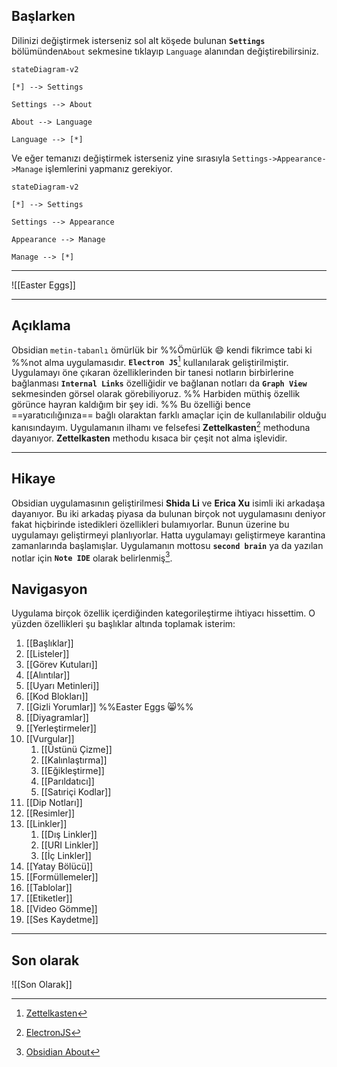 ## Başlarken
Dilinizi değiştirmek isterseniz sol alt köşede bulunan **`Settings`** bölümünden`About` sekmesine tıklayıp `Language` alanından değiştirebilirsiniz.

```mermaid
stateDiagram-v2

[*] --> Settings

Settings --> About 

About --> Language

Language --> [*]
```
Ve eğer temanızı değiştirmek isterseniz yine sırasıyla `Settings->Appearance->Manage` işlemlerini yapmanız gerekiyor.

```mermaid
stateDiagram-v2

[*] --> Settings

Settings --> Appearance 

Appearance --> Manage

Manage --> [*]
```

---

![[Easter Eggs]]

---

## Açıklama
Obsidian `metin-tabanlı` ömürlük bir %%Ömürlük 😄 kendi fikrimce tabi ki %%not alma uygulamasıdır. **`Electron JS`**[^1] kullanılarak geliştirilmiştir. Uygulamayı öne çıkaran özelliklerinden bir tanesi notların birbirlerine bağlanması **`Internal Links`** özelliğidir ve bağlanan notları da **`Graph View`** sekmesinden görsel olarak görebiliyoruz. %% Harbiden müthiş özellik görünce hayran kaldığım bir şey idi. %% Bu özelliği bence ==yaratıcılığınıza== bağlı olaraktan farklı amaçlar için de kullanılabilir olduğu kanısındayım. Uygulamanın ilhamı ve felsefesi **Zettelkasten**[^2] methoduna dayanıyor. **Zettelkasten** methodu kısaca bir çeşit not alma işlevidir.

---

## Hikaye
Obsidian uygulamasının geliştirilmesi **Shida Li** ve **Erica Xu** isimli iki arkadaşa dayanıyor. Bu iki arkadaş piyasa da bulunan birçok not uygulamasını deniyor fakat hiçbirinde istedikleri özellikleri bulamıyorlar. Bunun üzerine bu uygulamayı geliştirmeyi planlıyorlar. Hatta uygulamayı geliştirmeye karantina zamanlarında başlamışlar. Uygulamanın mottosu **`second brain`** ya da yazılan notlar için **`Note IDE`** olarak belirlenmiş[^3].

## Navigasyon
Uygulama birçok özellik içerdiğinden kategorileştirme ihtiyacı hissettim. O yüzden özellikleri şu başlıklar altında toplamak isterim:
1. [[Başlıklar]]
2. [[Listeler]]
3. [[Görev Kutuları]]
4. [[Alıntılar]]
5. [[Uyarı Metinleri]]
6. [[Kod Blokları]]
7. [[Gizli Yorumlar]] %%Easter Eggs 😸%%
8. [[Diyagramlar]] 
9. [[Yerleştirmeler]]
10. [[Vurgular]]
	1. [[Üstünü Çizme]]
	2. [[Kalınlaştırma]]
	3. [[Eğikleştirme]]
	4. [[Parıldatıcı]]
	5. [[Satıriçi Kodlar]]
11. [[Dip Notları]]
12. [[Resimler]]
13. [[Linkler]]
	1. [[Dış Linkler]]
	2. [[URI Linkler]]
	3. [[İç Linkler]]
19. [[Yatay Bölücü]]
20. [[Formüllemeler]]
21. [[Tablolar]]
22. [[Etiketler]]
23. [[Video Gömme]]
24. [[Ses Kaydetme]]

---

## Son olarak

![[Son Olarak]]


[^1]:[Zettelkasten](https://en.wikipedia.org/wiki/Zettelkasten)
[^2]:[ElectronJS](https://www.electronjs.org/)
 [^3]:[Obsidian About](https://obsidian.md/about)